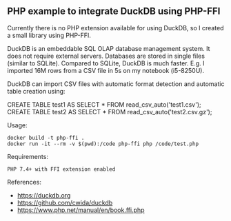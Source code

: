 PHP example to integrate DuckDB using PHP-FFI
-----------------------------------------------

Currently there is no PHP extension available for using DuckDB, so I created a small library using PHP-FFI.

DuckDB is an embeddable SQL OLAP database management system.
It does not require external servers. Databases are stored in single files (similar to SQLite).
Compared to SQLite, DuckDB is much faster. E.g. I imported 16M rows from a CSV file in 5s on my notebook (i5-8250U).

DuckDB can import CSV files with automatic format detection and automatic table creation using:

CREATE TABLE test1 AS SELECT * FROM read_csv_auto('test1.csv');
CREATE TABLE test2 AS SELECT * FROM read_csv_auto('test2.csv.gz');

Usage:

    docker build -t php-ffi .
    docker run -it --rm -v $(pwd):/code php-ffi php /code/test.php

Requirements:

    PHP 7.4+ with FFI extension enabled

References:

- https://duckdb.org
- https://github.com/cwida/duckdb
- https://www.php.net/manual/en/book.ffi.php

